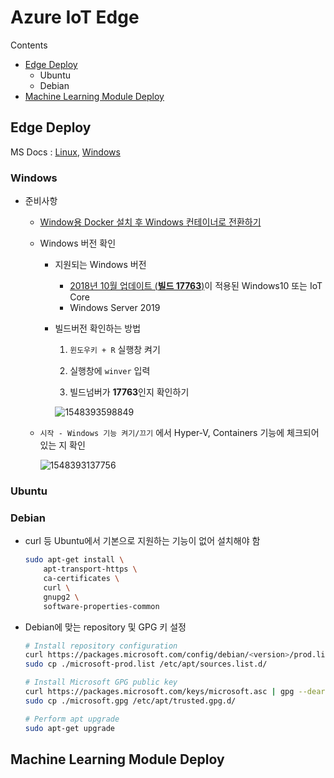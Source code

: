 # Azure IoT Edge

Contents

- [Edge Deploy](#Edge_Deploy)
  - Ubuntu
  - Debian
- [Machine Learning Module Deploy](#Machine_Learning_Module_Deploy)



## Edge Deploy

MS Docs : [Linux](https://docs.microsoft.com/en-us/azure/iot-edge/how-to-install-iot-edge-linux), [Windows](https://docs.microsoft.com/en-us/azure/iot-edge/how-to-install-iot-edge-windows)

### Windows

- 준비사항

  - [Window용 Docker 설치 후 Windows 컨테이너로 전환하기](https://docs.microsoft.com/ko-kr/virtualization/windowscontainers/quick-start/quick-start-windows-10)

  - Windows 버전 확인

    - 지원되는 Windows 버전
      - [2018년 10월 업데이트 (**빌드 17763**)](https://www.microsoft.com/ko-kr/software-download/windows10)이 적용된 Windows10 또는 IoT Core
      - Windows Server 2019
    - 빌드버전 확인하는 방법

    	1. `윈도우키 + R` 실행창 켜기

    	2. 실행창에 `winver` 입력

    	3. 빌드넘버가 **17763**인지 확인하기 

       	![1548393598849](C:\Users\seongeun.son\AppData\Roaming\Typora\typora-user-images\1548393598849.png)

  - `시작 - Windows 기능 켜기/끄기` 에서 Hyper-V, Containers 기능에 체크되어 있는 지 확인

    ![1548393137756](C:\Users\seongeun.son\AppData\Roaming\Typora\typora-user-images\1548393137756.png)

### Ubuntu

### Debian

- curl 등 Ubuntu에서 기본으로 지원하는 기능이 없어 설치해야 함

  ```sh
  sudo apt-get install \
      apt-transport-https \
      ca-certificates \
      curl \
      gnupg2 \
      software-properties-common
  ```

- Debian에 맞는 repository 및 GPG 키 설정

  ```sh
  # Install repository configuration
  curl https://packages.microsoft.com/config/debian/<version>/prod.list > ./microsoft-prod.list
  sudo cp ./microsoft-prod.list /etc/apt/sources.list.d/
  
  # Install Microsoft GPG public key
  curl https://packages.microsoft.com/keys/microsoft.asc | gpg --dearmor > microsoft.gpg
  sudo cp ./microsoft.gpg /etc/apt/trusted.gpg.d/
  
  # Perform apt upgrade
  sudo apt-get upgrade
  ```



## Machine Learning Module Deploy

